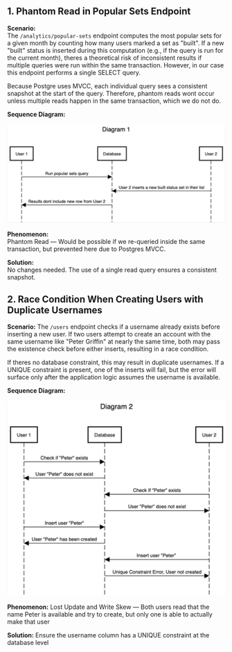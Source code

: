 ## 1. Phantom Read in Popular Sets Endpoint

**Scenario:**  
The `/analytics/popular-sets` endpoint computes the most popular sets for a given month by counting how many users marked a set as "built". If a new "built" status is inserted during this computation (e.g., if the query is run for the current month), theres a theoretical risk of inconsistent results if multiple queries were run within the same transaction. However, in our case this endpoint performs a single SELECT query.

Because Postgre uses MVCC, each individual query sees a consistent snapshot at the start of the query. Therefore, phantom reads wont occur unless multiple reads happen in the same transaction, which we do not do.

**Sequence Diagram:**

![alt text](diagram1.png)

**Phenomenon:**  
Phantom Read — Would be possible if we re-queried inside the same transaction, but prevented here due to Postgres MVCC.

**Solution:**  
No changes needed. The use of a single read query ensures a consistent snapshot.

## 2. Race Condition When Creating Users with Duplicate Usernames

**Scenario:**
The `/users` endpoint checks if a username already exists before inserting a new user. If two users attempt to create an account with the same username like "Peter Griffin" at nearly the same time, both may pass the existence check before either inserts, resulting in a race condition.

If theres no database constraint, this may result in duplicate usernames. If a UNIQUE constraint is present, one of the inserts will fail, but the error will surface only after the application logic assumes the username is available.

**Sequence Diagram:**

![alt text](diagram2.png)

**Phenomenon:**
Lost Update and Write Skew — Both users read that the name Peter is available and try to create, but only one is able to actually make that user

**Solution:** Ensure the username column has a UNIQUE constraint at the database level